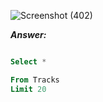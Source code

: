
![Screenshot (402)](https://user-images.githubusercontent.com/79485961/169619515-03693aa1-1369-48c0-9906-310991d9ca40.png)

***Answer:***

```sql

Select *

From Tracks
Limit 20
```
